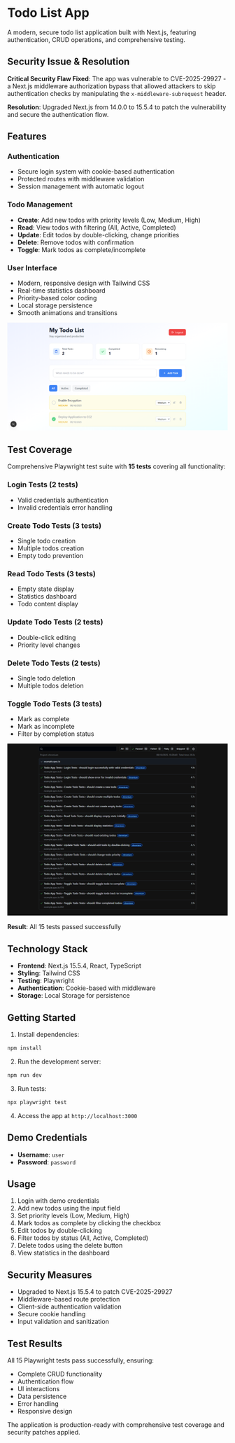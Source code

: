 # Todo List App

A modern, secure todo list application built with Next.js, featuring authentication, CRUD operations, and comprehensive testing.

## Security Issue & Resolution

**Critical Security Flaw Fixed**: The app was vulnerable to CVE-2025-29927 - a Next.js middleware authorization bypass that allowed attackers to skip authentication checks by manipulating the `x-middleware-subrequest` header.

**Resolution**: Upgraded Next.js from 14.0.0 to 15.5.4 to patch the vulnerability and secure the authentication flow.

## Features

### Authentication
- Secure login system with cookie-based authentication
- Protected routes with middleware validation
- Session management with automatic logout

### Todo Management
- **Create**: Add new todos with priority levels (Low, Medium, High)
- **Read**: View todos with filtering (All, Active, Completed)
- **Update**: Edit todos by double-clicking, change priorities
- **Delete**: Remove todos with confirmation
- **Toggle**: Mark todos as complete/incomplete

### User Interface
- Modern, responsive design with Tailwind CSS
- Real-time statistics dashboard
- Priority-based color coding
- Local storage persistence
- Smooth animations and transitions

![Todo App Interface](public/assets/todo.png)

## Test Coverage

Comprehensive Playwright test suite with **15 tests** covering all functionality:

### Login Tests (2 tests)
- Valid credentials authentication
- Invalid credentials error handling

### Create Todo Tests (3 tests)
- Single todo creation
- Multiple todos creation
- Empty todo prevention

### Read Todo Tests (3 tests)
- Empty state display
- Statistics dashboard
- Todo content display

### Update Todo Tests (2 tests)
- Double-click editing
- Priority level changes

### Delete Todo Tests (2 tests)
- Single todo deletion
- Multiple todos deletion

### Toggle Todo Tests (3 tests)
- Mark as complete
- Mark as incomplete
- Filter by completion status

![Test Results](public/assets/playwrite-results.png)

**Result**: All 15 tests passed successfully

## Technology Stack

- **Frontend**: Next.js 15.5.4, React, TypeScript
- **Styling**: Tailwind CSS
- **Testing**: Playwright
- **Authentication**: Cookie-based with middleware
- **Storage**: Local Storage for persistence

## Getting Started

1. Install dependencies:
```bash
npm install
```

2. Run the development server:
```bash
npm run dev
```

3. Run tests:
```bash
npx playwright test
```

4. Access the app at `http://localhost:3000`

## Demo Credentials

- **Username**: `user`
- **Password**: `password`

## Usage

1. Login with demo credentials
2. Add new todos using the input field
3. Set priority levels (Low, Medium, High)
4. Mark todos as complete by clicking the checkbox
5. Edit todos by double-clicking
6. Filter todos by status (All, Active, Completed)
7. Delete todos using the delete button
8. View statistics in the dashboard

## Security Measures

- Upgraded to Next.js 15.5.4 to patch CVE-2025-29927
- Middleware-based route protection
- Client-side authentication validation
- Secure cookie handling
- Input validation and sanitization

## Test Results

All 15 Playwright tests pass successfully, ensuring:
- Complete CRUD functionality
- Authentication flow
- UI interactions
- Data persistence
- Error handling
- Responsive design

The application is production-ready with comprehensive test coverage and security patches applied.
